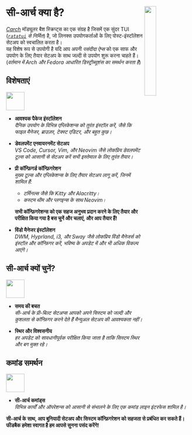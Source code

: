 <h1></h1>
<img
  src="/carch.png"
  width="25%"
  align="right"
 />

<h1>सी-आर्च क्या है?</h1>

*[Carch](https://carch.chalisehari.com.np)* मॉड्यूलर बैश स्क्रिप्ट्स का एक संग्रह है जिसमें एक सुंदर TUI (*[`ratatui`](https://github.com/ratatui-org/ratatui) से निर्मित*) है, जो लिनक्स उपयोगकर्ताओं के लिए पोस्ट-इंस्टॉलेशन सेटअप को स्वचालित करता है।  
यह विशेष रूप से उपयोगी है यदि आप अपनी *पसंदीदा ऐप्स* को एक साफ और उपयोग के लिए तैयार सेटअप के साथ जल्दी से उपयोग शुरू करना चाहते हैं। (*वर्तमान में Arch और Fedora आधारित डिस्ट्रीब्यूशंस का समर्थन करता है*)

## विशेषताएं
<img src="https://img.icons8.com/?size=80&id=vSx5PNyFqTTo&format=png" width="50" /> 

- **आवश्यक पैकेज इंस्टॉलेशन**  
  *दैनिक उपयोग के विभिन्न एप्लिकेशन्स को तुरंत इंस्टॉल करें, जैसे कि फाइल मैनेजर, ब्राउज़र, टेक्स्ट एडिटर, और बहुत कुछ।*  

- **डेवलपमेंट एनवायरनमेंट सेटअप**  
  *VS Code, Cursor, Vim, और Neovim जैसे लोकप्रिय डेवलपमेंट टूल्स को आसानी से सेटअप करें सभी इस्तेमाल के लिए तुरंत तैयार।*  

- **प्री कॉन्फ़िगर्ड कॉन्फ़िगरेशन**  
  *मुख्य टूल्स और एप्लिकेशन्स के लिए तैयार सेटअप लागू करें, जिनमें शामिल हैं:*  
  
  - *टर्मिनल्स जैसे कि Kitty और Alacritty।*  
  - *कस्टम थीम और प्लगइन्स के साथ Neovim।*  
  
  **सभी कॉन्फ़िगरेशन्स को एक सहज अनुभव प्रदान करने के लिए तैयार और परीक्षित किया गया है बस चुनें और चलाएं, और आप तैयार हैं!**

- **विंडो मैनेजर इंस्टॉलेशन**  
  *DWM, Hyprland, i3, और Sway जैसे लोकप्रिय विंडो मैनेजर्स को इंस्टॉल और कॉन्फ़िगर करें, भविष्य के अपडेट में और भी अधिक विकल्प आएंगे।*  

## सी-आर्च क्यों चुनें?
<img src="https://img.icons8.com/?size=80&id=111409&format=png" width="50" />

- **समय की बचत**  
  *सी-आर्च के प्री-बिल्ट सेटअप्स आपको अपने सिस्टम को जल्दी और कुशलता से कॉन्फ़िगर करने देते हैं मैन्युअल सेटअप की आवश्यकता नहीं।*

- **स्थिर और विश्वसनीय**  
  *हर अपडेट को सावधानीपूर्वक परीक्षित किया जाता है ताकि सिस्टम स्थिर और बग मुक्त रहे।*  

## कमांड समर्थन 
<img src="https://img.icons8.com/?size=80&id=114423&format=png" width="50" />

- **सी-आर्च कमांड्स**  
  *विभिन्न कार्यों और ऑपरेशन्स को आसानी से संभालने के लिए एक कमांड लाइन इंटरफेस शामिल है।*  

**सी-आर्च के साथ, आप बुनियादी सेटअप और सिस्टम कॉन्फ़िगरेशन को सहजता से प्रबंधित कर सकते हैं। फीडबैक हमेशा स्वागत है हम आपसे सुनना पसंद करेंगे!**
